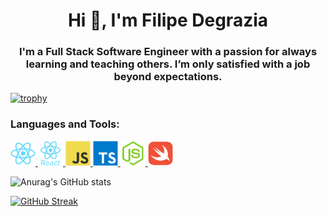<h1 align="center">Hi 👋, I'm Filipe Degrazia</h1>
<h3 align="center">I'm a Full Stack Software Engineer with a passion for always learning and teaching others. I’m only satisfied with a job beyond expectations.</h3>

[![trophy](https://github-profile-trophy.vercel.app/?username=filiptdz&theme=onedark)](https://github.com/ryo-ma/github-profile-trophy)

<h3 align="left">Languages and Tools:</h3>
<p align="left">
  <a href="https://reactnative.dev" target="_blank">
    <img src="https://raw.githubusercontent.com/devicons/devicon/master/icons/react/react-original.svg" alt="react native" width="40" height="40" />
  </a>
  <a href="https://reactjs.org" target="_blank">
    <img src="https://raw.githubusercontent.com/devicons/devicon/master/icons/react/react-original-wordmark.svg" alt="react" width="40" height="40" />
  </a>
  <a href="https://developer.mozilla.org/en-US/docs/Web/JavaScript" target="_blank">
    <img src="https://raw.githubusercontent.com/devicons/devicon/master/icons/javascript/javascript-original.svg" alt="javascript" width="40" height="40" />
  </a>
  <a href="https://www.typescriptlang.org" target="_blank">
    <img src="https://raw.githubusercontent.com/devicons/devicon/master/icons/typescript/typescript-original.svg" alt="typescript" width="40" height="40" />
  </a>
  <a href="https://nodejs.org/en/" target="_blank">
    <img src="https://raw.githubusercontent.com/devicons/devicon/master/icons/nodejs/nodejs-original.svg" alt="node" width="40" height="40" />
  </a>
  <a href="https://developer.apple.com/swift/" target="_blank">
    <img src="https://raw.githubusercontent.com/devicons/devicon/master/icons/swift/swift-original.svg" alt="swift" width="40" height="40" />
  </a>
</p>

![Anurag's GitHub stats](https://github-readme-stats.vercel.app/api?username=filiptdz&theme=dark&show_icons=true&count_private=true)

[![GitHub Streak](https://github-readme-streak-stats.herokuapp.com?user=filiptdz&theme=dark)](https://git.io/streak-stats)


